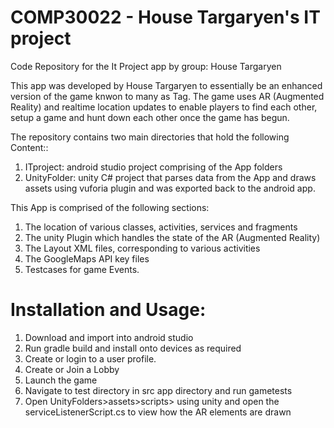 # COMP30022 - House Targaryen's IT project
Code Repository for the It Project app by group: House Targaryen

This app was developed by House Targaryen to essentially be an enhanced version of the game knwon to many as Tag. The game uses AR (Augmented Reality) and realtime location updates to enable players to find each other, setup a game and hunt down each other once the game has begun.

The repository contains two main directories that hold the following Content::
1. ITproject: android studio project comprising of the App folders
2. UnityFolder: unity C# project that parses data from the App and draws assets using vuforia plugin and was exported back to the android app.

This App is comprised of the following sections:
1. The location of various classes, activities, services and fragments
2. The unity Plugin which handles the state of the AR (Augmented Reality)
3. The Layout XML files, corresponding to various activities
4. The GoogleMaps API key files
5. Testcases for game Events.

# Installation and Usage:
1. Download and import into android studio
2. Run gradle build and install onto devices as required
3. Create or login to a user profile.
4. Create or Join a Lobby
5. Launch the game
6. Navigate to test directory in src app directory and run gametests
7. Open UnityFolders>assets>scripts> using unity and open the serviceListenerScript.cs to view how the AR elements are drawn

